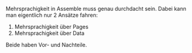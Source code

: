 Mehrsprachigkeit in Assemble muss genau durchdacht sein. Dabei kann man eigentlich nur 2 Ansätze fahren: 

1. Mehrsprachigkeit über Pages
2. Mehrsprachigkeit über Data

Beide haben Vor- und Nachteile.